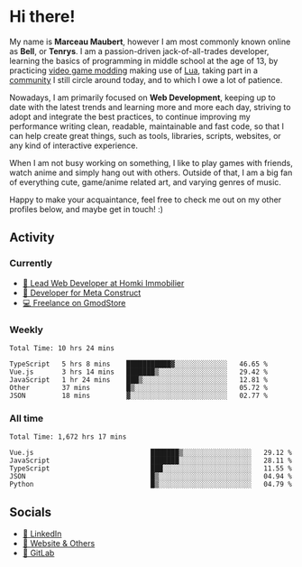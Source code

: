 # Hi there!

My name is **Marceau Maubert**, however I am most commonly known online as **Bell**, or **Tenrys**. I am a passion-driven jack-of-all-trades developer, learning the basics of programming in middle school at the age of 13, by practicing [video game modding](https://garrysmod.com) making use of [Lua](https://lua.org), taking part in a [community](https://metastruct.net) I still circle around today, and to which I owe a lot of patience.

Nowadays, I am primarily focused on **Web Development**, keeping up to date with the latest trends and learning more and more each day, striving to adopt  and integrate the best practices, to continue improving my performance writing clean, readable, maintainable and fast code, so that I can help create great things, such as tools, libraries, scripts, websites, or any kind of interactive experience.

When I am not busy working on something, I like to play games with friends, watch anime and simply hang out with others. Outside of that, I am a big fan of everything cute, game/anime related art, and varying genres of music.

Happy to make your acquaintance, feel free to check me out on my other profiles below, and maybe get in touch! :)

## Activity

### Currently

- [🏢 Lead Web Developer at Homki Immobilier](https://homki-immobilier.com)
- [🎈 Developer for Meta Construct](https://metastruct.net)
- [💻 Freelance on GmodStore](https://www.gmodstore.com/users/Tenrys)

### Weekly
<!--START_SECTION:wakaWeekly-->

```text
Total Time: 10 hrs 24 mins

TypeScript   5 hrs 8 mins    ███████████▓░░░░░░░░░░░░░   46.65 %
Vue.js       3 hrs 14 mins   ███████▒░░░░░░░░░░░░░░░░░   29.42 %
JavaScript   1 hr 24 mins    ███▒░░░░░░░░░░░░░░░░░░░░░   12.81 %
Other        37 mins         █▒░░░░░░░░░░░░░░░░░░░░░░░   05.72 %
JSON         18 mins         ▓░░░░░░░░░░░░░░░░░░░░░░░░   02.77 %
```

<!--END_SECTION:wakaWeekly-->

### All time
<!--START_SECTION:wakaTotal-->

```text
Total Time: 1,672 hrs 17 mins

Vue.js                             ███████▒░░░░░░░░░░░░░░░░░   29.12 %
JavaScript                         ███████░░░░░░░░░░░░░░░░░░   28.11 %
TypeScript                         ███░░░░░░░░░░░░░░░░░░░░░░   11.55 %
JSON                               █▒░░░░░░░░░░░░░░░░░░░░░░░   04.94 %
Python                             █▒░░░░░░░░░░░░░░░░░░░░░░░   04.79 %
```

<!--END_SECTION:wakaTotal-->

## Socials

- [👔 LinkedIn](https://www.linkedin.com/in/marceau-maubert)
- [🔗 Website & Others](https://bell.moe)
- [🦊 GitLab](https://gitlab.com/Tenrys)
